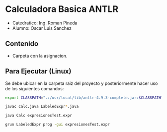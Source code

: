 # Calculadora Basica ANTLR
- Catedratico: Ing. Roman Pineda</br>
- Alumno: Oscar Luis Sanchez</br>

## Contenido
- Carpeta con la asignacion.

## Para Ejecutar (Linux)
Se debe ubicar en la carpeta raiz del proyecto y posteriormente hacer uso de los siguientes comandos:
```bash
export CLASSPATH=".:/usr/local/lib/antlr-4.9.3-complete.jar:$CLASSPATH"
```

```bash
javac Calc.java LabeledExpr*.java
```

```bash
java Calc expresionesTest.expr
```

```bash
grun LabeledExpr prog -gui expresionesTest.expr
```
